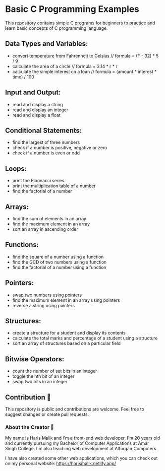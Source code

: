 # Basic C Programming Examples

This repository contains simple C programs for beginners to practice and learn basic concepts of C programming language. 

## Data Types and Variables:

- convert temperature from Fahrenheit to Celsius // formula = (F - 32) * 5 / 9
- calculate the area of a circle // formula = 3.14 * r * r
- calculate the simple interest on a loan // formula = (amount * interest * time) / 100

## Input and Output:

- read and display a string
- read and display an integer
- read and display a float

## Conditional Statements:

- find the largest of three numbers
- check if a number is positive, negative or zero
- check if a number is even or odd

## Loops:

- print the Fibonacci series
- print the multiplication table of a number
- find the factorial of a number

## Arrays:

- find the sum of elements in an array
- find the maximum element in an array
- sort an array in ascending order

## Functions:

- find the square of a number using a function
- find the GCD of two numbers using a function
- find the factorial of a number using a function

## Pointers:

- swap two numbers using pointers
- find the maximum element in an array using pointers
- reverse a string using pointers

## Structures:

- create a structure for a student and display its contents
- calculate the total marks and percentage of a student using a structure
- sort an array of structures based on a particular field

## Bitwise Operators:

- count the number of set bits in an integer
- toggle the nth bit of an integer
- swap two bits in an integer

## Contribution 🎇

This repository is public and contributions are welcome. Feel free to suggest changes or create pull requests.

### About the Creator  🚀

My name is Haris Malik and I'm a front-end web developer. I'm 20 years old and currently pursuing my Bachelor of Computer Applications at Amar Singh College. I'm also teaching web development at Alfurqan Computers.

I have also created some other web applications, which you can check out on my personal website: https://harismalik.netlify.app/
